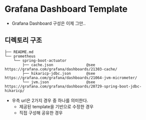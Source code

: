 # Grafana Dashboard Template
- Grafana Dashboard 구성은 이제 그만..  

## 디렉토리 구조
``` text
├── README.md
└── prometheus
    └── spring-boot-actuator
        ├── cache.json               @see https://grafana.com/grafana/dashboards/21303-cache/
        ├── hikaricp-jdbc.json       @see https://grafana.com/grafana/dashboards/21064-jvm-micrometer/
        └── jvm.json                 @see https://grafana.com/grafana/dashboards/20729-spring-boot-jdbc-hikaricp/
```
- 우측 url은 2가지 경우 중 하나를 의미한다.
  - 제공된 template을 기반으로 수정한 경우
  - 직접 구성해 공유한 경우